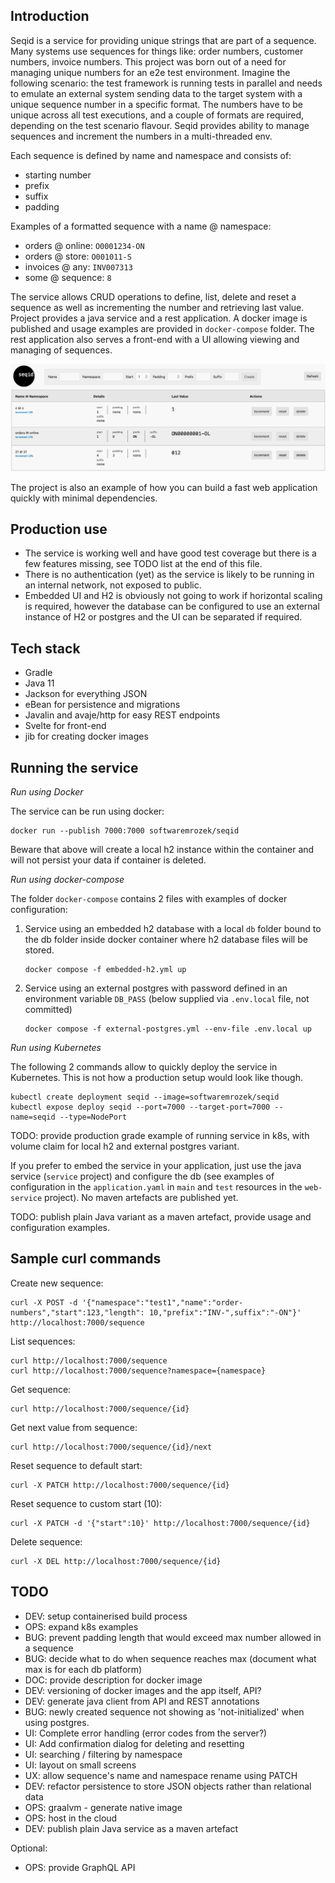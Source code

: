 Introduction
---
Seqid is a service for providing unique strings that are part of a sequence.
Many systems use sequences for things like: order numbers, customer numbers, invoice numbers.
This project was born out of a need for managing unique numbers for an e2e test environment.
Imagine the following scenario: the test framework is running tests in parallel and needs to emulate an external system sending data to the target system with a unique sequence number in a specific format.
The numbers have to be unique across all test executions, and a couple of formats are required, depending on the test scenario flavour. 
Seqid provides ability to manage sequences and increment the numbers in a multi-threaded env. 

Each sequence is defined by name and namespace and consists of:
- starting number
- prefix
- suffix
- padding

Examples of a formatted sequence with a name @ namespace:
- orders @ online: `O0001234-ON`
- orders @ store: `O001011-S`
- invoices @ any: `INV007313`
- some @ sequence: `8`

The service allows CRUD operations to define, list, delete and reset a sequence as well as incrementing the number and retrieving last value.
Project provides a java service and a rest application. A docker image is published and usage examples are provided in `docker-compose` folder. 
The rest application also serves a front-end with a UI allowing viewing and managing of sequences.

![Front-end screenshot](front-end-screenshot.png)

The project is also an example of how you can build a fast web application quickly with minimal dependencies.

Production use
---
- The service is working well and have good test coverage but there is a few features missing, see TODO list at the end of this file.
- There is no authentication (yet) as the service is likely to be running in an internal network, not exposed to public.
- Embedded UI and H2 is obviously not going to work if horizontal scaling is required, however the database can be configured to use an external instance of H2 or postgres and the UI can be separated if required. 

Tech stack
---
- Gradle
- Java 11
- Jackson for everything JSON
- eBean for persistence and migrations
- Javalin and avaje/http for easy REST endpoints
- Svelte for front-end
- jib for creating docker images

Running the service
---
*Run using Docker*

The service can be run using docker:
```
docker run --publish 7000:7000 softwaremrozek/seqid
```
Beware that above will create a local h2 instance within the container and will not persist your data if container is deleted.

*Run using docker-compose*

The folder `docker-compose` contains 2 files with examples of docker configuration:
1. Service using an embedded h2 database with a local `db` folder bound to the db folder inside docker container where h2 database files will be stored.
   ```
   docker compose -f embedded-h2.yml up
   ```
2. Service using an external postgres with password defined in an environment variable `DB_PASS` (below supplied via `.env.local` file, not committed)
   ```
   docker compose -f external-postgres.yml --env-file .env.local up
   ```
*Run using Kubernetes*

The following 2 commands allow to quickly deploy the service in Kubernetes. This is not how a production setup would look like though.
```
kubectl create deployment seqid --image=softwaremrozek/seqid
kubectl expose deploy seqid --port=7000 --target-port=7000 --name=seqid --type=NodePort
```

TODO: provide production grade example of running service in k8s, with volume claim for local h2 and external postgres variant.

If you prefer to embed the service in your application, just use the java service (`service` project) and configure the db (see examples of configuration in the `application.yaml` in `main` and `test` resources in the `web-service` project).
No maven artefacts are published yet.

TODO: publish plain Java variant as a maven artefact, provide usage and configuration examples.

Sample curl commands
---
Create new sequence:
```
curl -X POST -d '{"namespace":"test1","name":"order-numbers","start":123,"length": 10,"prefix":"INV-",suffix":"-ON"}' http://localhost:7000/sequence
```

List sequences:
```
curl http://localhost:7000/sequence
curl http://localhost:7000/sequence?namespace={namespace}
```

Get sequence:
```
curl http://localhost:7000/sequence/{id}
```

Get next value from sequence:
```
curl http://localhost:7000/sequence/{id}/next
```

Reset sequence to default start:
```
curl -X PATCH http://localhost:7000/sequence/{id}
```

Reset sequence to custom start (10):
```
curl -X PATCH -d '{"start":10}' http://localhost:7000/sequence/{id}
```

Delete sequence:
```
curl -X DEL http://localhost:7000/sequence/{id}
```

TODO
---
- DEV: setup containerised build process
- OPS: expand k8s examples
- BUG: prevent padding length that would exceed max number allowed in a sequence
- BUG: decide what to do when sequence reaches max (document what max is for each db platform)
- DOC: provide description for docker image
- DEV: versioning of docker images and the app itself, API?
- DEV: generate java client from API and REST annotations
- BUG: newly created sequence not showing as 'not-initialized' when using postgres.
- UI: Complete error handling (error codes from the server?)
- UI: Add confirmation dialog for deleting and resetting
- UI: searching / filtering by namespace
- UI: layout on small screens
- UX: allow sequence's name and namespace rename using PATCH
- DEV: refactor persistence to store JSON objects rather than relational data 
- OPS: graalvm - generate native image
- OPS: host in the cloud
- DEV: publish plain Java service as a maven artefact

Optional:
- OPS: provide GraphQL API


